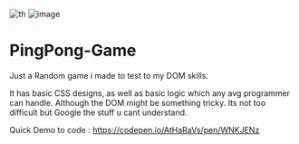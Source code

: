 ![th](https://user-images.githubusercontent.com/99896281/214741577-8ad4cc2c-0c83-4b22-ab6e-c68faaa0193a.jpeg)
![image](https://user-images.githubusercontent.com/99896281/214742654-a0341767-52c3-4873-8884-be1e96db06eb.png)
# PingPong-Game
Just a Random game i made to test to my DOM skills.


It has basic CSS designs, as well as basic logic which any avg programmer can handle. Although the DOM might be something tricky. Its not too difficult but Google the stuff u cant understand.

Quick Demo to code : https://codepen.io/AtHaRaVs/pen/WNKJENz
